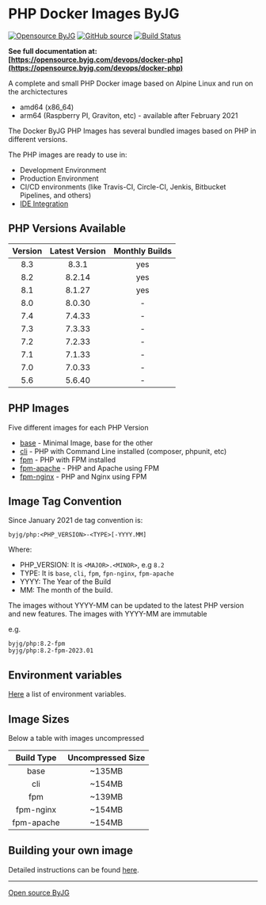 # PHP Docker Images ByJG

[![Opensource ByJG](https://img.shields.io/badge/opensource-byjg-success.svg)](http://opensource.byjg.com)
[![GitHub source](https://img.shields.io/badge/Github-source-informational?logo=github)](https://github.com/byjg/docker-php/)
[![Build Status](https://github.com/byjg/docker-php/actions/workflows/build.yml/badge.svg?branch=master)](https://github.com/byjg/docker-php/actions/workflows/build.yml)

**See full documentation at: [https://opensource.byjg.com/devops/docker-php](https://opensource.byjg.com/devops/docker-php)**

A complete and small PHP Docker image based on Alpine Linux and run on the archictectures

- amd64 (x86_64)
- arm64 (Raspberry PI, Graviton, etc) - available after February 2021

The Docker ByJG PHP Images has several bundled images based on PHP in different versions.

The PHP images are ready to use in:

- Development Environment
- Production Environment
- CI/CD environments (like Travis-CI, Circle-CI, Jenkis, Bitbucket Pipelines, and others)
- [IDE Integration](docs/ide.md)

## PHP Versions Available

|  Version     | Latest Version | Monthly Builds |
|:------------:|:--------------:|:--------------:|
| 8.3          | 8.3.1          | yes            |
| 8.2          | 8.2.14         | yes            |
| 8.1          | 8.1.27         | yes            |
| 8.0          | 8.0.30         | -              |
| 7.4          | 7.4.33         | -              |
| 7.3          | 7.3.33         | -              |
| 7.2          | 7.2.33         | -              |
| 7.1          | 7.1.33         | -              |
| 7.0          | 7.0.33         | -              |
| 5.6          | 5.6.40         | -              |

## PHP Images

Five different images for each PHP Version

- [base](docs/image-base.md) - Minimal Image, base for the other
- [cli](docs/image-cli.md) - PHP with Command Line installed (composer, phpunit, etc)
- [fpm](docs/image-fpm.md) - PHP with FPM installed
- [fpm-apache](docs/image-fpm.md) - PHP and Apache using FPM
- [fpm-nginx](docs/image-fpm.md) - PHP and Nginx using FPM

## Image Tag Convention

Since January 2021 de tag convention is:

```
byjg/php:<PHP_VERSION>-<TYPE>[-YYYY.MM]
```

Where:
- PHP_VERSION: It is `<MAJOR>.<MINOR>`, e.g `8.2`
- TYPE: It is `base`, `cli`,  `fpm`, `fpn-nginx`, `fpm-apache`
- YYYY: The Year of the Build
- MM: The month of the build.

The images without YYYY-MM can be updated to the latest PHP version and new features. 
The images with YYYY-MM are immutable

e.g.

```
byjg/php:8.2-fpm
byjg/php:8.2-fpm-2023.01
```

## Environment variables

[Here](docs/environment.md) a list of environment variables.

 
## Image Sizes

Below a table with images uncompressed

|  Build Type  | Uncompressed Size |
|:------------:|:-----------------:|
|  base        |            ~135MB |
|  cli         |            ~154MB |
|  fpm         |            ~139MB |
|  fpm-nginx   |            ~154MB |
|  fpm-apache  |            ~154MB |


## Building your own image

Detailed instructions can be found [here](docs/building.md).

----
[Open source ByJG](http://opensource.byjg.com)
